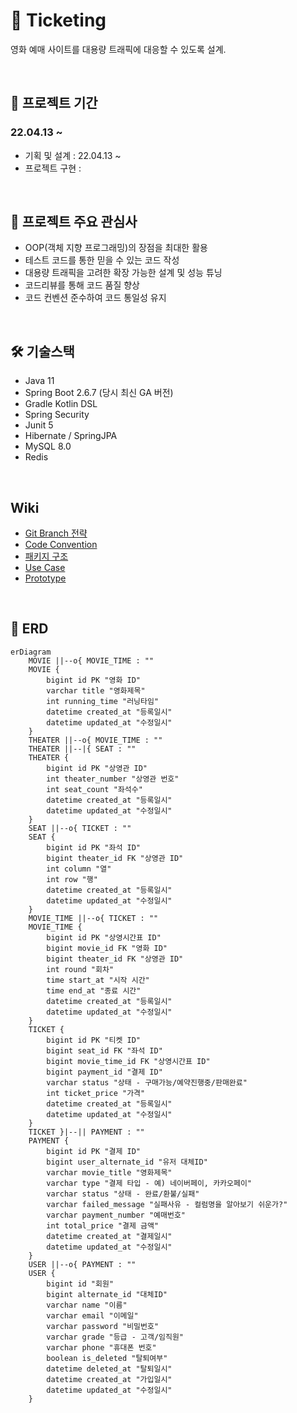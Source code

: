 # 🍿 Ticketing
영화 예매 사이트를 대용량 트래픽에 대응할 수 있도록 설계.

<br/>

## 📆 프로젝트 기간
### 22.04.13 ~ 
- 기획 및 설계 : 22.04.13 ~ 
- 프로젝트 구현 :   

<br/>

## 🎯 프로젝트 주요 관심사
- OOP(객체 지향 프로그래밍)의 장점을 최대한 활용
- 테스트 코드를 통한 믿을 수 있는 코드 작성
- 대용량 트래픽을 고려한 확장 가능한 설계 및 성능 튜닝
- 코드리뷰를 통해 코드 품질 향상
- 코드 컨벤션 준수하여 코드 통일성 유지

<br/>

## 🛠 기술스택
- Java 11
- Spring Boot 2.6.7 (당시 최신 GA 버전)
- Gradle Kotlin DSL
- Spring Security
- Junit 5
- Hibernate / SpringJPA
- MySQL 8.0
- Redis

<br/>

## Wiki
- [Git Branch 전략](https://github.com/f-lab-edu/Ticketing/wiki#-git-branch-%EC%A0%84%EB%9E%B5)
- [Code Convention](https://github.com/f-lab-edu/Ticketing/wiki#-code-convention)
- [패키지 구조](https://github.com/f-lab-edu/Ticketing/wiki#-%ED%8C%A8%ED%82%A4%EC%A7%80-%EA%B5%AC%EC%A1%B0)
- [Use Case](https://github.com/f-lab-edu/Ticketing/wiki/Use-Case)
- [Prototype](https://github.com/f-lab-edu/Ticketing/wiki/Prototype)

<br/>

## 🧩 ERD

``` mermaid
erDiagram
    MOVIE ||--o{ MOVIE_TIME : ""
    MOVIE {
        bigint id PK "영화 ID"
        varchar title "영화제목"
        int running_time "러닝타임"
        datetime created_at "등록일시"
        datetime updated_at "수정일시"
    }
    THEATER ||--o{ MOVIE_TIME : ""
    THEATER ||--|{ SEAT : ""
    THEATER {
        bigint id PK "상영관 ID"
        int theater_number "상영관 번호"
        int seat_count "좌석수"
        datetime created_at "등록일시"
        datetime updated_at "수정일시"
    }
    SEAT ||--o{ TICKET : ""
    SEAT {
        bigint id PK "좌석 ID"
        bigint theater_id FK "상영관 ID"
        int column "열"
        int row "행"
        datetime created_at "등록일시"
        datetime updated_at "수정일시"
    }
    MOVIE_TIME ||--o{ TICKET : ""
    MOVIE_TIME {
        bigint id PK "상영시간표 ID"
        bigint movie_id FK "영화 ID"
        bigint theater_id FK "상영관 ID"
        int round "회차"
        time start_at "시작 시간"
        time end_at "종료 시간"
        datetime created_at "등록일시"
        datetime updated_at "수정일시"
    }
    TICKET {
        bigint id PK "티켓 ID"
        bigint seat_id FK "좌석 ID"
        bigint movie_time_id FK "상영시간표 ID"
        bigint payment_id "결제 ID"
        varchar status "상태 - 구매가능/예약진행중/판매완료"
        int ticket_price "가격"
        datetime created_at "등록일시"
        datetime updated_at "수정일시"
    }
    TICKET }|--|| PAYMENT : ""
    PAYMENT {
        bigint id PK "결제 ID"
        bigint user_alternate_id "유저 대체ID"
        varchar movie_title "영화제목"
        varchar type "결제 타입 - 예) 네이버페이, 카카오페이"
        varchar status "상태 - 완료/환불/실패"
        varchar failed_message "실패사유 - 컬럼명을 알아보기 쉬운가?"
        varchar payment_number "예매번호"
        int total_price "결제 금액"
        datetime created_at "결제일시"
        datetime updated_at "수정일시"
    }
    USER ||--o{ PAYMENT : ""
    USER {
        bigint id "회원"
        bigint alternate_id "대체ID"
        varchar name "이름"
        varchar email "이메일"
        varchar password "비밀번호"
        varchar grade "등급 - 고객/임직원"
        varchar phone "휴대폰 번호"
        boolean is_deleted "탈퇴여부"
        datetime deleted_at "탈퇴일시"
        datetime created_at "가입일시"
        datetime updated_at "수정일시"
    }
```
